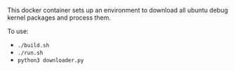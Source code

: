 This docker container sets up an environment to download all ubuntu debug kernel packages and process them.

To use:

- `./build.sh`
- `./run.sh`
- `python3 downloader.py`
